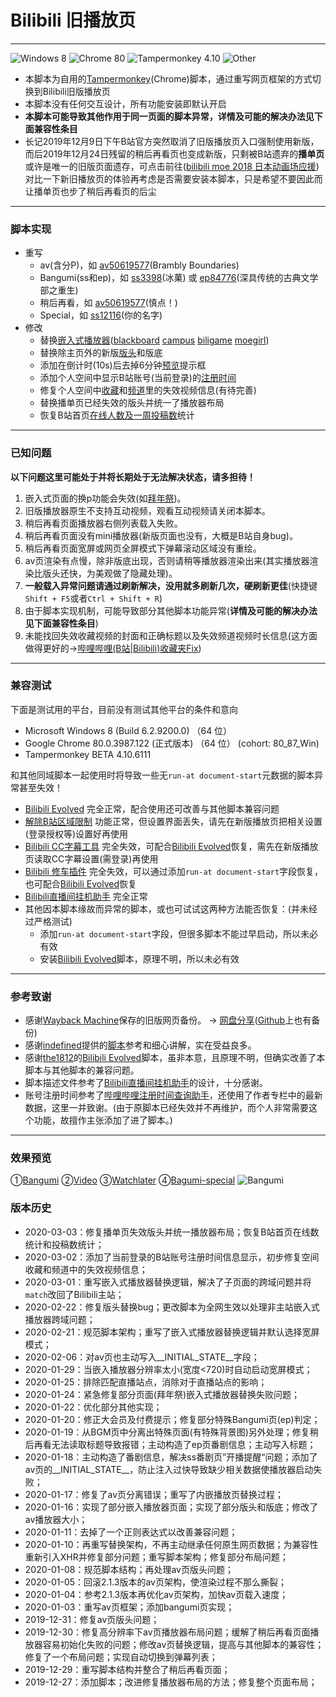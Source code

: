 # Bilibili 旧播放页
---
![Windows 8](https://img.shields.io/badge/Windows_8-compatible-green.svg?longCache=true) ![Chrome 80](https://img.shields.io/badge/Chrome_80-compatible-green.svg?longCache=true) ![Tampermonkey 4.10](https://img.shields.io/badge/Tampermonkey_4.10-compatible-green.svg?longCache=true) ![Other](https://img.shields.io/badge/Other-unknown-red.svg?longCache=true)
- 本脚本为自用的[Tampermonkey](https://www.tampermonkey.net/)(Chrome)脚本，通过重写网页框架的方式切换到Bilibili旧版播放页
- 本脚本没有任何交互设计，所有功能安装即默认开启
- **本脚本可能导致其他作用于同一页面的脚本异常，详情及可能的解决办法见下面兼容性条目**
- 长记2019年12月9日下午B站官方突然取消了旧版播放页入口强制使用新版，而后2019年12月24日残留的稍后再看页也变成新版，只剩被B站遗弃的**播单页**或许是唯一的旧版页面遗存，可点击前往([bilibili moe 2018 日本动画场应援](https://www.bilibili.com/playlist/video/pl769))对比一下新旧播放页的体验再考虑是否需要安装本脚本，只是希望不要因此而让播单页也步了稍后再看页的后尘

---
### 脚本实现
- 重写
   + av(含分P)，如 [av50619577](https://www.bilibili.com/video/av50619577)(Brambly Boundaries)
   + Bangumi(ss和ep)，如 [ss3398](https://www.bilibili.com/bangumi/play/ss3398)(冰菓) 或 [ep84776](https://www.bilibili.com/bangumi/play/ep84776)(深具传统的古典文学部之重生)
   + 稍后再看，如 [av50619577](https://www.bilibili.com/watchlater/#/av50619577/p1)(慎点！)
   + Special，如 [ss12116](https://www.bilibili.com/bangumi/play/ss12116/)(你的名字)
- 修改
   + 替换[嵌入式播放器](https://greasyfork.org/zh-CN/forum/uploads/editor/mo/76f0wjjv4k1w.jpg)([blackboard](https://www.bilibili.com/blackboard/topic/activity-2020bangumiQ1_web.html) [campus](https://campus.bilibili.com/index.html) [biligame](https://www.biligame.com/detail/?id=101644) [moegirl](https://zh.moegirl.org/%E4%B8%9C%E6%96%B9M-1%E6%BC%AB%E6%89%8D))
   + 替换除主页外的新版[版头](https://greasyfork.org/zh-CN/forum/uploads/editor/4x/ntcyt7zzdzdu.jpg)和版底
   + 添加在倒计时(10s)后去掉6分钟[预览](https://greasyfork.org/zh-CN/forum/uploads/editor/hv/kyxr9nt8gsja.jpg)提示框
   + 添加个人空间中显示B站账号(当前登录)的[注册时间](https://greasyfork.org/zh-CN/forum/uploads/editor/jh/tnnuxkpfsbqn.png)
   + 修复个人空间中[收藏](https://greasyfork.org/zh-CN/forum/uploads/editor/ac/1s42um54ff7t.png)和[频道](https://greasyfork.org/zh-CN/forum/uploads/editor/pt/5g52iq0yirlm.png)里的失效视频信息(有待完善)
   + 替换播单页已经失效的版头并统一了播放器布局
   + 恢复B站首页[在线人数及一周投稿数](https://greasyfork.org/zh-CN/forum/uploads/editor/zj/n7yg4qxngxd1.png)统计

---
### 已知问题
**以下问题这里可能处于并将长期处于无法解决状态，请多担待！**
1. 嵌入式页面的换p功能会失效(如[拜年祭](https://www.bilibili.com/blackboard/bnj2020.html))。
2. 旧版播放器原生不支持互动视频，观看互动视频请关闭本脚本。
3. 稍后再看页面播放器右侧列表载入失败。
4. 稍后再看页面没有mini播放器(新版页面也没有，大概是B站自身bug)。
5. 稍后再看页面宽屏或网页全屏模式下弹幕滚动区域没有重绘。
6. av页渲染有点慢，除非版底出现，否则请稍等播放器渲染出来(其实播放器渲染比版头还快，为美观做了隐藏处理)。
7. **一般载入异常问题请通过刷新解决，没用就多刷新几次，硬刷新更佳**(快捷键`Shift + F5`或者`Ctrl + Shift + R`)
8. 由于脚本实现机制，可能导致部分其他脚本功能异常(**详情及可能的解决办法见下面兼容性条目**)
9. 未能找回失效收藏视频的封面和正确标题以及失效频道视频时长信息(这方面做得更好的→[哔哩哔哩(B站|Bilibili)收藏夹Fix](https://greasyfork.org/zh-CN/scripts/383143))

---
### 兼容测试
下面是测试用的平台，目前没有测试其他平台的条件和意向
- Microsoft Windows 8 (Build 6.2.9200.0) （64 位）
- Google Chrome 80.0.3987.122 (正式版本) （64 位） (cohort: 80_87_Win)
- Tampermonkey BETA 4.10.6111

和其他同域脚本一起使用时将导致一些无`run-at document-start`元数据的脚本异常甚至失效！
- [Bilibili Evolved](https://github.com/the1812/Bilibili-Evolved) 完全正常，配合使用还可改善与其他脚本兼容问题
- [解除B站区域限制](https://greasyfork.org/scripts/25718) 功能正常，但设置界面丢失，请先在新版播放页把相关设置(登录授权等)设置好再使用
- [Bilibili CC字幕工具](https://greasyfork.org/scripts/378513) 完全失效，可配合[Bilibili Evolved](https://github.com/the1812/Bilibili-Evolved)恢复，需先在新版播放页读取CC字幕设置(需登录)再使用
- [Bilibili 修车插件](https://greasyfork.org/scripts/374449) 完全失效，可以通过添加`run-at document-start`字段恢复，也可配合[Bilibili Evolved](https://github.com/the1812/Bilibili-Evolved)恢复
- [Bilibili直播间挂机助手](https://github.com/SeaLoong/Bilibili-LRHH) 完全正常
- 其他因本脚本缘故而异常的脚本，或也可试试这两种方法能否恢复：(并未经过严格测试)
   + 添加`run-at document-start`字段，但很多脚本不能过早启动，所以未必有效
   + 安装[Bilibili Evolved](https://github.com/the1812/Bilibili-Evolved)脚本，原理不明，所以未必有效

---
### 参考致谢
- 感谢[Wayback Machine](https://archive.org/web/)保存的旧版网页备份。 → [网盘分享](https://pan.bnu.edu.cn/l/toTT4q)([Github](https://github.com/MotooriKashin/Bilibili-Old/tree/master/bilibili)上也有备份)
- 感谢[indefined](https://github.com/indefined)提供的[脚本](https://github.com/indefined/UserScripts/tree/master/bilibiliOldPlayer)参考和细心讲解，实在受益良多。
- 感谢[the1812](https://github.com/the1812)的[Bilibili Evolved](https://github.com/the1812/Bilibili-Evolved)脚本，虽非本意，且原理不明，但确实改善了本脚本与其他脚本的兼容问题。
- 脚本描述文件参考了[Bilibili直播间挂机助手](https://github.com/SeaLoong/Bilibili-LRHH)的设计，十分感谢。
- 账号注册时间参考了[哔哩哔哩注册时间查询助手](https://greasyfork.org/zh-CN/scripts/382542)，还使用了作者专栏中的最新数据，这里一并致谢。(由于原脚本已经失效并不再维护，而个人非常需要这个功能，故擅作主张添加了进了脚本。)

---
### 效果预览
①[Bangumi](https://greasyfork.org/zh-CN/forum/uploads/editor/eh/valwnnnfyrpx.jpg) ②[Video](https://greasyfork.org/zh-CN/forum/uploads/editor/3i/lts2zojlzla4.jpg) ③[Watchlater](https://greasyfork.org/zh-CN/forum/uploads/editor/xc/tiah7eq7uxcq.jpg) ④[Bagumi-special](https://greasyfork.org/zh-CN/forum/uploads/editor/el/ekipssyk5445.jpg)
![Bangumi](https://greasyfork.org/zh-CN/forum/uploads/editor/om/l1wtk3aohb35.png)
### 版本历史
- 2020-03-03：修复播单页失效版头并统一播放器布局；恢复B站首页在线数统计和投稿数统计；
- 2020-03-02：添加了当前登录的B站账号注册时间信息显示，初步修复空间收藏和频道中的失效视频信息；
- 2020-03-01：重写嵌入式播放器替换逻辑，解决了子页面的跨域问题并将`match`改回了Bilibili主站；
- 2020-02-22：修复版头替换bug；更改脚本为全网生效以处理非主站嵌入式播放器跨域问题；
- 2020-02-21：规范脚本架构；重写了嵌入式播放器替换逻辑并默认选择宽屏模式；
- 2020-02-06：对av页也主动写入__INITIAL_STATE__字段；
- 2020-01-29：当嵌入播放器分辨率太小(宽度<720)时自动启动宽屏模式；
- 2020-01-25：排除匹配直播站点，消除对于直播站点的影响；
- 2020-01-24：紧急修复部分页面(拜年祭)嵌入式播放器替换失败问题；
- 2020-01-22：优化部分其他实现；
- 2020-01-20：修正大会员及付费提示；修复部分特殊Bangumi页(ep)判定；
- 2020-01-19：从BGM页中分离出特殊页面(有特殊背景图)另外处理；修复稍后再看无法读取标题导致报错；主动构造了ep页番剧信息；主动写入标题；
- 2020-01-18：主动构造了番剧信息，解决ss番剧页”开播提醒“问题；添加了av页的__INITIAL_STATE__，防止注入过快导致缺少相关数据使播放器启动失败；
- 2020-01-17：修复了av页分离错误；重写了内嵌播放页替换过程；
- 2020-01-16：实现了部分嵌入播放器页面；实现了部分版头和版底；修改了av播放器大小；
- 2020-01-11：去掉了一个正则表达式以改善兼容问题；
- 2020-01-10：再重写替换架构，不再主动继承任何原生网页数据；为兼容性重新引入XHR并修复部分问题；重写脚本架构；修复部分布局问题；
- 2020-01-08：规范脚本结构；再处理av页版头问题；
- 2020-01-05：回滚2.1.3版本的av页架构，使渲染过程不那么撕裂；
- 2020-01-04：参考2.1.3版本再优化av页架构，加快av页载入速度；
- 2020-01-03：重写av页框架；添加bangumi页实现；
- 2019-12-31：修复av页版头问题；
- 2019-12-30：修复高分辨率下av页播放器布局问题；缓解了稍后再看页面播放器容易初始化失败的问题；修改av页替换逻辑，提高与其他脚本的兼容性；修复了一个布局问题；实现自动切换到弹幕列表；
- 2019-12-29：重写脚本结构并整合了稍后再看页面；
- 2019-12-27：添加脚本；改进修复播放器布局的方法；修复整个页面布局；
